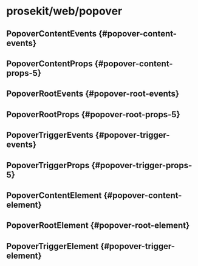 # prosekit/web/popover

## PopoverContentEvents {#popover-content-events}

## PopoverContentProps {#popover-content-props-5}

## PopoverRootEvents {#popover-root-events}

## PopoverRootProps {#popover-root-props-5}

## PopoverTriggerEvents {#popover-trigger-events}

## PopoverTriggerProps {#popover-trigger-props-5}

## PopoverContentElement {#popover-content-element}

<!-- Declaration kind 4194304 is not implemented (name: PopoverContentElement) -->

## PopoverRootElement {#popover-root-element}

<!-- Declaration kind 4194304 is not implemented (name: PopoverRootElement) -->

## PopoverTriggerElement {#popover-trigger-element}

<!-- Declaration kind 4194304 is not implemented (name: PopoverTriggerElement) -->
